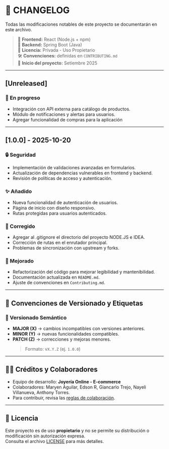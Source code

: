 # 📜 CHANGELOG

Todas las modificaciones notables de este proyecto se documentarán en este archivo.  

> 🧠 **Frontend:** React (Node.js + npm)  
> 🧠 **Backend:** Spring Boot (Java)  
> 🪪 **Licencia:** Privada - Uso Propietario  
> 🛠️ **Convenciones:** definidas en `CONTRIBUTING.md`  
> 📅 **Inicio del proyecto:** Setiembre 2025

---

## [Unreleased]

### 🚧 En progreso

- Integración con API externa para catálogo de productos.
- Módulo de notificaciones y alertas para usuarios.
- Agregar funcionalidad de compras para la aplicación

---

## [1.0.0] - 2025-10-20

### 🔒 Seguridad

- Implementación de validaciones avanzadas en formularios.
- Actualización de dependencias vulnerables en frontend y backend.
- Revisión de políticas de acceso y autenticación.


### ✨ Añadido

- Nueva funcionalidad de autenticación de usuarios.
- Página de inicio con diseño responsivo.
- Rutas protegidas para usuarios autenticados.

### 🐛 Corregido

- Agregar al .gitignore el directorio del proyecto NODE.JS e IDEA.
- Corrección de rutas en el enrutador principal.
- Problemas de sincronización con upstream y forks.

### 🧹 Mejorado

- Refactorización del código para mejorar legibilidad y mantenibilidad.
- Documentación actualizada en `README.md`.
- Ajuste de convenciones en `Contributing.md`.

---

## 📌 Convenciones de Versionado y Etiquetas

### 🧭 Versionado Semántico

- **MAJOR (X)** → cambios incompatibles con versiones anteriores.
- **MINOR (Y)** → nuevas funcionalidades compatibles.
- **PATCH (Z)** → correcciones y mejoras menores.
  > Formato: v`X.Y.Z` (ej. `1.0.0`)

---

## 🧑‍💻 Créditos y Colaboradores

- Equipo de desarrollo: **Joyería Online - E-commerce**
- Colaboradores: Maryen Aguilar, Edson R, Giancarlo Trejo, Nayeli Villanueva, Anthony Torres.
- Para contribuir, revisa las [reglas de colaboración](./CONTRIBUTING.md).

---

## 🪪 Licencia

Este proyecto es de uso **propietario** y no se permite su distribución o modificación sin autorización expresa.  
Consulta el archivo [LICENSE](./LICENSE) para más detalles.
